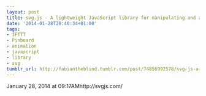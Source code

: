 ```yaml
---
layout: post
title: svg.js - A lightweight JavaScript library for manipulating and animating svg
date: '2014-01-28T20:40:34+01:00'
tags:
- IFTTT
- Pinboard
- animation
- javascript
- library
- svg
tumblr_url: http://fabiantheblind.tumblr.com/post/74856992578/svg-js-a-lightweight-javascript-library-for
---
```

January 28, 2014 at 09:17AMhttp://svgjs.com/
